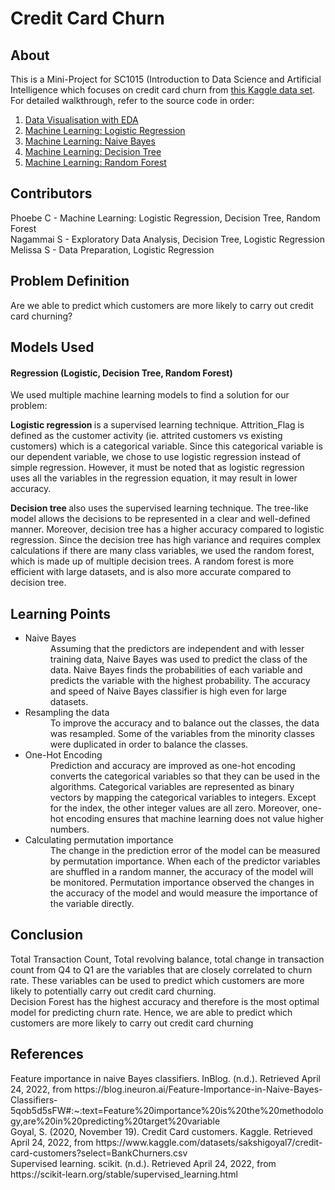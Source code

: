<h1> Credit Card Churn </h1>

<h2> About </h2>
This is a Mini-Project for SC1015 (Introduction to Data Science and Artificial Intelligence which focuses on credit card churn from <a href = "https://www.kaggle.com/sakshigoyal7/credit-card-customers?select=BankChurners.csv"> this Kaggle data set</a>. For detailed walkthrough, refer to the source code in order:

1. <a href = "https://github.com/silverarrows22/SC1015-mini-project/blob/main/Data%20Visualisation%20with%20EDA.ipynb">Data Visualisation with EDA</a>
2. <a href = "https://github.com/silverarrows22/SC1015-mini-project/blob/main/Logistic%20Regression%20(one-hot%20encoding).ipynb">Machine Learning: Logistic Regression</a>
3. <a href = "https://github.com/silverarrows22/SC1015-mini-project/blob/main/Naive%20Bayes%20(one-hot%20encoding).ipynb">Machine Learning: Naive Bayes</a>
4. <a href = "https://github.com/silverarrows22/SC1015-mini-project/blob/main/Decision%20Tree%20(one-hot%20encoding).ipynb">Machine Learning: Decision Tree</a>
5. <a href = "https://github.com/silverarrows22/SC1015-mini-project/blob/main/Random%20Forest%20(one-hot%20encoding).ipynb">Machine Learning: Random Forest</a>

<h2> Contributors </h2>
Phoebe C - Machine Learning: Logistic Regression, Decision Tree, Random Forest <br>
Nagammai S - Exploratory Data Analysis, Decision Tree, Logistic Regression <br>
Melissa S - Data Preparation, Logistic Regression <br>

<h2> Problem Definition </h2>
Are we able to predict which customers are more likely to carry out credit card churning?

<h2> Models Used </h2>
<h4> Regression (Logistic, Decision Tree, Random Forest) </h4>
We used multiple machine learning models to find a solution for our problem: <br>

<b> Logistic regression </b> is a supervised learning technique. Attrition_Flag is defined as the customer activity (ie. attrited customers vs existing customers) which is a categorical variable. Since this categorical variable is our dependent variable, we chose to use logistic regression instead of simple regression. However, it must be noted that as logistic regression uses all the variables in the regression equation, it may result in lower accuracy. <br>

<b> Decision tree </b> also uses the supervised learning technique. The tree-like model allows the decisions to be represented in a clear and well-defined manner. Moreover, decision tree has a higher accuracy compared to logistic regression. Since the decision tree has high variance and requires complex calculations if there are many class variables, we used the random forest, which is made up of multiple decision trees. A random forest is more efficient with large datasets, and is also more accurate compared to decision tree. <br>

<h2> Learning Points </h2>
<ul>
  <li> Naive Bayes </li>
  <dd>Assuming that the predictors are independent and with lesser training data, Naive Bayes was used to predict the class of the data. Naive Bayes finds the probabilities of each variable and predicts the variable with the highest probability. The accuracy and speed of Naive Bayes classifier is high even for large datasets. </dd>
  <li> Resampling the data </li>
  <dd> To improve the accuracy and to balance out the classes, the data was resampled. Some of the variables from the minority classes were duplicated in order to balance the classes. </dd>
  <li> One-Hot Encoding </li>
  <dd> Prediction and accuracy are improved as one-hot encoding converts the categorical variables so that they can be used in the algorithms. Categorical variables are represented as binary vectors by mapping the categorical variables to integers. Except for the index, the other integer values are all zero. Moreover, one-hot encoding ensures that machine learning does not value higher numbers. </dd>
  <li> Calculating permutation importance </li>
  <dd> The change in the prediction error of the model can be measured by permutation importance. When each of the predictor variables are shuffled in a random manner, the accuracy of the model will be monitored. Permutation importance observed the changes in the accuracy of the model and would measure the importance of the variable directly. </dd>
</ul>

<h2> Conclusion </h2>
Total Transaction Count, Total revolving balance, total change in transaction count from Q4 to Q1 are the variables that are closely correlated to churn rate.
These variables can be used to predict which customers are more likely to potentially carry out credit card churning.
<br>
Decision Forest has the highest accuracy and therefore is the most optimal model for predicting churn rate.
Hence, we are able to predict which customers are more likely to carry out credit card churning

<h2> References </h2>
Feature importance in naive Bayes classifiers. InBlog. (n.d.). Retrieved April 24, 2022, from https://blog.ineuron.ai/Feature-Importance-in-Naive-Bayes-Classifiers-5qob5d5sFW#:~:text=Feature%20importance%20is%20the%20methodology,are%20in%20predicting%20target%20variable <br>
Goyal, S. (2020, November 19). Credit Card customers. Kaggle. Retrieved April 24, 2022, from https://www.kaggle.com/datasets/sakshigoyal7/credit-card-customers?select=BankChurners.csv <br>
Supervised learning. scikit. (n.d.). Retrieved April 24, 2022, from https://scikit-learn.org/stable/supervised_learning.html  <br>
